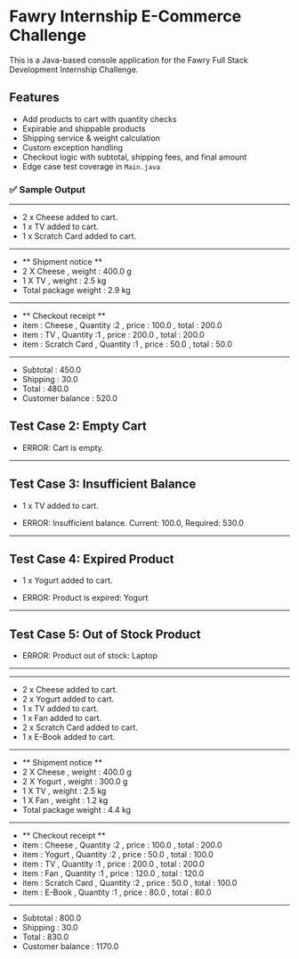 # Fawry Internship E-Commerce Challenge

This is a Java-based console application for the Fawry Full Stack Development Internship Challenge.

## Features

- Add products to cart with quantity checks
- Expirable and shippable products
- Shipping service & weight calculation
- Custom exception handling
- Checkout logic with subtotal, shipping fees, and final amount
- Edge case test coverage in `Main.java`

### ✅ Sample Output

---------------------------------------------------
- 2 x Cheese added to cart.
- 1 x TV added to cart.
- 1 x Scratch Card added to cart.
---------------------------------------------------
- ** Shipment notice **
- 2 X Cheese , weight : 400.0 g
- 1 X TV , weight : 2.5 kg
- Total package weight : 2.9 kg
-----------------------------------------------------
- ** Checkout receipt **
- item : Cheese , Quantity :2 , price : 100.0 , total : 200.0
- item : TV , Quantity :1 , price : 200.0 , total : 200.0
- item : Scratch Card , Quantity :1 , price : 50.0 , total : 50.0
----------------------------------------------------------
- Subtotal : 450.0
- Shipping : 30.0
- Total : 480.0
- Customer balance : 520.0

 

 Test Case 2: Empty Cart 
---------------------------------------------------  

- ERROR: Cart is empty.


---------------------------------------------------  

 
 Test Case 3: Insufficient Balance 
---------------------------------------------------  
- 1 x TV added to cart.  

- ERROR: Insufficient balance. Current: 100.0, Required: 530.0  

---------------------------------------------------  

 
 Test Case 4: Expired Product 
---------------------------------------------------  
- 1 x Yogurt added to cart.  
 
- ERROR: Product is expired: Yogurt  

---------------------------------------------------  


 Test Case 5: Out of Stock Product 
---------------------------------------------------  
- ERROR: Product out of stock: Laptop

---------------------------------------------------  

---------------------------------------------------
- 2 x Cheese added to cart.
- 2 x Yogurt added to cart.
- 1 x TV added to cart.
- 1 x Fan added to cart.
- 2 x Scratch Card added to cart.
- 1 x E-Book added to cart.
---------------------------------------------------
- ** Shipment notice **
- 2 X Cheese , weight : 400.0 g
- 2 X Yogurt , weight : 300.0 g
- 1 X TV , weight : 2.5 kg
- 1 X Fan , weight : 1.2 kg
- Total package weight : 4.4 kg
-----------------------------------------------------
- ** Checkout receipt **
- item : Cheese , Quantity :2 , price : 100.0 , total : 200.0
- item : Yogurt , Quantity :2 , price : 50.0 , total : 100.0
- item : TV , Quantity :1 , price : 200.0 , total : 200.0
- item : Fan , Quantity :1 , price : 120.0 , total : 120.0
- item : Scratch Card , Quantity :2 , price : 50.0 , total : 100.0
- item : E-Book , Quantity :1 , price : 80.0 , total : 80.0
----------------------------------------------------------
- Subtotal : 800.0
- Shipping : 30.0
- Total : 830.0
- Customer balance : 1170.0

